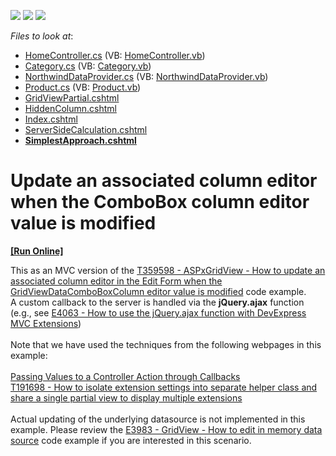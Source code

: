 <!-- default badges list -->
![](https://img.shields.io/endpoint?url=https://codecentral.devexpress.com/api/v1/VersionRange/128552186/15.2.7%2B)
[![](https://img.shields.io/badge/Open_in_DevExpress_Support_Center-FF7200?style=flat-square&logo=DevExpress&logoColor=white)](https://supportcenter.devexpress.com/ticket/details/T360468)
[![](https://img.shields.io/badge/📖_How_to_use_DevExpress_Examples-e9f6fc?style=flat-square)](https://docs.devexpress.com/GeneralInformation/403183)
<!-- default badges end -->
<!-- default file list -->
*Files to look at*:

* [HomeController.cs](./CS/Controllers/HomeController.cs) (VB: [HomeController.vb](./VB/Controllers/HomeController.vb))
* [Category.cs](./CS/Models/Category.cs) (VB: [Category.vb](./VB/Models/Category.vb))
* [NorthwindDataProvider.cs](./CS/Models/NorthwindDataProvider.cs) (VB: [NorthwindDataProvider.vb](./VB/Models/NorthwindDataProvider.vb))
* [Product.cs](./CS/Models/Product.cs) (VB: [Product.vb](./VB/Models/Product.vb))
* [GridViewPartial.cshtml](./CS/Views/Home/GridViewPartial.cshtml)
* [HiddenColumn.cshtml](./CS/Views/Home/HiddenColumn.cshtml)
* [Index.cshtml](./CS/Views/Home/Index.cshtml)
* [ServerSideCalculation.cshtml](./CS/Views/Home/ServerSideCalculation.cshtml)
* **[SimplestApproach.cshtml](./CS/Views/Home/SimplestApproach.cshtml)**
<!-- default file list end -->
# Update an associated column editor when the ComboBox column editor value is modified
<!-- run online -->
**[[Run Online]](https://codecentral.devexpress.com/t360468/)**
<!-- run online end -->


This as an MVC version of the <a href="https://www.devexpress.com/Support/Center/p/T359598">T359598 - ASPxGridView - How to update an associated column editor in the Edit Form when the GridViewDataComboBoxColumn editor value is modified</a> code example. A custom callback to the server is handled via the <strong>jQuery.ajax</strong> function (e.g., see <a href="https://www.devexpress.com/Support/Center/p/E4063">E4063 - How to use the jQuery.ajax function with DevExpress MVC Extensions</a>)<br><br>Note that we have used the techniques from the following webpages in this example:<br><br><a href="https://documentation.devexpress.com/#AspNet/CustomDocument9941">Passing Values to a Controller Action through Callbacks</a> <br><a href="https://www.devexpress.com/Support/Center/p/T191698">T191698 - How to isolate extension settings into separate helper class and share a single partial view to display multiple extensions</a> <br><br>Actual updating of the underlying datasource is not implemented in this example. Please review the <a href="https://www.devexpress.com/Support/Center/p/E3983">E3983 - GridView - How to edit in memory data source</a> code example if you are interested in this scenario.

<br/>


